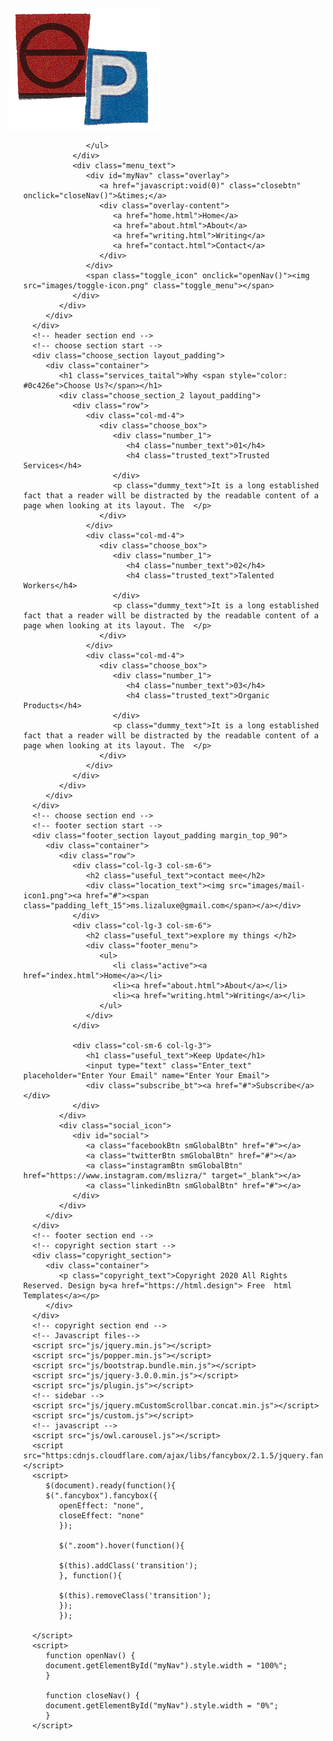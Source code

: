 <!DOCTYPE html>
<html lang="en">
   <head>
      <!-- basic -->
      <meta charset="utf-8">
      <meta http-equiv="X-UA-Compatible" content="IE=edge">
      <meta name="viewport" content="width=device-width, initial-scale=1">
      <!-- mobile metas -->
      <meta name="viewport" content="width=device-width, initial-scale=1">
      <meta name="viewport" content="initial-scale=1, maximum-scale=1">
      <!-- site metas -->
      <title>About</title>
      <meta name="keywords" content="">
      <meta name="description" content="">
      <meta name="author" content="">
      <!-- bootstrap css -->
      <link rel="stylesheet" type="text/css" href="css/bootstrap.min.css">
      <!-- style css -->
      <link rel="stylesheet" type="text/css" href="css/style.css">
      <!-- Responsive-->
      <link rel="stylesheet" href="css/responsive.css">
      <!-- fevicon -->
      <link rel="icon" href="images/fevicon.png" type="image/gif" />
      <!-- Scrollbar Custom CSS -->
      <link rel="stylesheet" href="css/jquery.mCustomScrollbar.min.css">
      <!-- Tweaks for older IEs-->
      <link rel="stylesheet" href="https://netdna.bootstrapcdn.com/font-awesome/4.0.3/css/font-awesome.css">
      <!-- owl stylesheets --> 
      <link href="https://fonts.googleapis.com/css?family=Poppins:400,700&display=swap" rel="stylesheet">
      <link rel="stylesheet" href="css/owl.carousel.min.css">
      <link rel="stylesoeet" href="css/owl.theme.default.min.css">
      <link rel="stylesheet" href="https://cdnjs.cloudflare.com/ajax/libs/fancybox/2.1.5/jquery.fancybox.min.css" media="screen">
   </head>
   <body>
      <!--header section start -->
      <div class="header_section">
         <div class="container-fluid">
            <div class="costum_header">
               <div class="logo"><a href="home.html"><img src="images/logo1.png"></a></div>
               <div class="contact_menu">
                  <ul>
                     
                  </ul>
               </div>
               <div class="menu_text">
                  <div id="myNav" class="overlay">
                     <a href="javascript:void(0)" class="closebtn" onclick="closeNav()">&times;</a>
                     <div class="overlay-content">
                        <a href="home.html">Home</a>
                        <a href="about.html">About</a>
                        <a href="writing.html">Writing</a>
                        <a href="contact.html">Contact</a>
                     </div>
                  </div>
                  <span class="toggle_icon" onclick="openNav()"><img src="images/toggle-icon.png" class="toggle_menu"></span>
               </div>
            </div>
         </div>
      </div>
      <!-- header section end -->
      <!-- choose section start -->
      <div class="choose_section layout_padding">
         <div class="container">
            <h1 class="services_taital">Why <span style="color: #0c426e">Choose Us?</span></h1>
            <div class="choose_section_2 layout_padding">
               <div class="row">
                  <div class="col-md-4">
                     <div class="choose_box">
                        <div class="number_1">
                           <h4 class="number_text">01</h4>
                           <h4 class="trusted_text">Trusted Services</h4>
                        </div>
                        <p class="dummy_text">It is a long established fact that a reader will be distracted by the readable content of a page when looking at its layout. The  </p>
                     </div>
                  </div>
                  <div class="col-md-4">
                     <div class="choose_box">
                        <div class="number_1">
                           <h4 class="number_text">02</h4>
                           <h4 class="trusted_text">Talented Workers</h4>
                        </div>
                        <p class="dummy_text">It is a long established fact that a reader will be distracted by the readable content of a page when looking at its layout. The  </p>
                     </div>
                  </div>
                  <div class="col-md-4">
                     <div class="choose_box">
                        <div class="number_1">
                           <h4 class="number_text">03</h4>
                           <h4 class="trusted_text">Organic Products</h4>
                        </div>
                        <p class="dummy_text">It is a long established fact that a reader will be distracted by the readable content of a page when looking at its layout. The  </p>
                     </div>
                  </div>
               </div>
            </div>
         </div>
      </div>
      <!-- choose section end -->
      <!-- footer section start -->
      <div class="footer_section layout_padding margin_top_90">
         <div class="container">
            <div class="row">
               <div class="col-lg-3 col-sm-6">
                  <h2 class="useful_text">contact mee</h2>
                  <div class="location_text"><img src="images/mail-icon1.png"><a href="#"><span class="padding_left_15">ms.lizaluxe@gmail.com</span></a></div>
               </div>
               <div class="col-lg-3 col-sm-6">
                  <h2 class="useful_text">explore my things </h2>
                  <div class="footer_menu">
                     <ul>
                        <li class="active"><a href="index.html">Home</a></li>
                        <li><a href="about.html">About</a></li>
                        <li><a href="writing.html">Writing</a></li>
                     </ul>
                  </div>
               </div>
               
               <div class="col-sm-6 col-lg-3">
                  <h1 class="useful_text">Keep Update</h1>
                  <input type="text" class="Enter_text" placeholder="Enter Your Email" name="Enter Your Email">
                  <div class="subscribe_bt"><a href="#">Subscribe</a></div>
               </div>
            </div>
            <div class="social_icon">
               <div id="social">
                  <a class="facebookBtn smGlobalBtn" href="#"></a>
                  <a class="twitterBtn smGlobalBtn" href="#"></a>
                  <a class="instagramBtn smGlobalBtn" href="https://www.instagram.com/mslizra/" target="_blank"></a>
                  <a class="linkedinBtn smGlobalBtn" href="#"></a>
               </div>
            </div>
         </div>
      </div>
      <!-- footer section end -->
      <!-- copyright section start -->
      <div class="copyright_section">
         <div class="container">
            <p class="copyright_text">Copyright 2020 All Rights Reserved. Design by<a href="https://html.design"> Free  html Templates</a></p>
         </div>
      </div>
      <!-- copyright section end -->
      <!-- Javascript files-->
      <script src="js/jquery.min.js"></script>
      <script src="js/popper.min.js"></script>
      <script src="js/bootstrap.bundle.min.js"></script>
      <script src="js/jquery-3.0.0.min.js"></script>
      <script src="js/plugin.js"></script>
      <!-- sidebar -->
      <script src="js/jquery.mCustomScrollbar.concat.min.js"></script>
      <script src="js/custom.js"></script>
      <!-- javascript --> 
      <script src="js/owl.carousel.js"></script>
      <script src="https:cdnjs.cloudflare.com/ajax/libs/fancybox/2.1.5/jquery.fancybox.min.js"></script>
      <script>
         $(document).ready(function(){
         $(".fancybox").fancybox({
            openEffect: "none",
            closeEffect: "none"
            });
            
            $(".zoom").hover(function(){
            
            $(this).addClass('transition');
            }, function(){
            
            $(this).removeClass('transition');
            });
            });
            
      </script> 
      <script>
         function openNav() {
         document.getElementById("myNav").style.width = "100%";
         }
         
         function closeNav() {
         document.getElementById("myNav").style.width = "0%";
         }
      </script>   
   </body>
</html>
